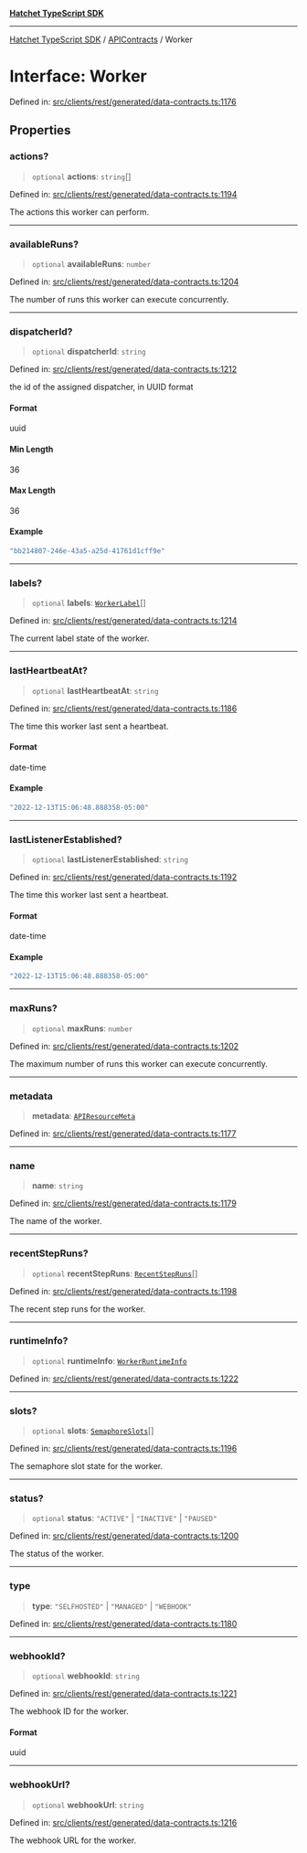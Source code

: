 [**Hatchet TypeScript SDK**](../../../../README.md)

***

[Hatchet TypeScript SDK](../../../../README.md) / [APIContracts](../README.md) / Worker

# Interface: Worker

Defined in: [src/clients/rest/generated/data-contracts.ts:1176](https://github.com/hatchet-dev/hatchet/blob/0288a24f2e9f14787135b399bd47182f4d1260d9/sdks/typescript/src/clients/rest/generated/data-contracts.ts#L1176)

## Properties

### actions?

> `optional` **actions**: `string`[]

Defined in: [src/clients/rest/generated/data-contracts.ts:1194](https://github.com/hatchet-dev/hatchet/blob/0288a24f2e9f14787135b399bd47182f4d1260d9/sdks/typescript/src/clients/rest/generated/data-contracts.ts#L1194)

The actions this worker can perform.

***

### availableRuns?

> `optional` **availableRuns**: `number`

Defined in: [src/clients/rest/generated/data-contracts.ts:1204](https://github.com/hatchet-dev/hatchet/blob/0288a24f2e9f14787135b399bd47182f4d1260d9/sdks/typescript/src/clients/rest/generated/data-contracts.ts#L1204)

The number of runs this worker can execute concurrently.

***

### dispatcherId?

> `optional` **dispatcherId**: `string`

Defined in: [src/clients/rest/generated/data-contracts.ts:1212](https://github.com/hatchet-dev/hatchet/blob/0288a24f2e9f14787135b399bd47182f4d1260d9/sdks/typescript/src/clients/rest/generated/data-contracts.ts#L1212)

the id of the assigned dispatcher, in UUID format

#### Format

uuid

#### Min Length

36

#### Max Length

36

#### Example

```ts
"bb214807-246e-43a5-a25d-41761d1cff9e"
```

***

### labels?

> `optional` **labels**: [`WorkerLabel`](WorkerLabel.md)[]

Defined in: [src/clients/rest/generated/data-contracts.ts:1214](https://github.com/hatchet-dev/hatchet/blob/0288a24f2e9f14787135b399bd47182f4d1260d9/sdks/typescript/src/clients/rest/generated/data-contracts.ts#L1214)

The current label state of the worker.

***

### lastHeartbeatAt?

> `optional` **lastHeartbeatAt**: `string`

Defined in: [src/clients/rest/generated/data-contracts.ts:1186](https://github.com/hatchet-dev/hatchet/blob/0288a24f2e9f14787135b399bd47182f4d1260d9/sdks/typescript/src/clients/rest/generated/data-contracts.ts#L1186)

The time this worker last sent a heartbeat.

#### Format

date-time

#### Example

```ts
"2022-12-13T15:06:48.888358-05:00"
```

***

### lastListenerEstablished?

> `optional` **lastListenerEstablished**: `string`

Defined in: [src/clients/rest/generated/data-contracts.ts:1192](https://github.com/hatchet-dev/hatchet/blob/0288a24f2e9f14787135b399bd47182f4d1260d9/sdks/typescript/src/clients/rest/generated/data-contracts.ts#L1192)

The time this worker last sent a heartbeat.

#### Format

date-time

#### Example

```ts
"2022-12-13T15:06:48.888358-05:00"
```

***

### maxRuns?

> `optional` **maxRuns**: `number`

Defined in: [src/clients/rest/generated/data-contracts.ts:1202](https://github.com/hatchet-dev/hatchet/blob/0288a24f2e9f14787135b399bd47182f4d1260d9/sdks/typescript/src/clients/rest/generated/data-contracts.ts#L1202)

The maximum number of runs this worker can execute concurrently.

***

### metadata

> **metadata**: [`APIResourceMeta`](APIResourceMeta.md)

Defined in: [src/clients/rest/generated/data-contracts.ts:1177](https://github.com/hatchet-dev/hatchet/blob/0288a24f2e9f14787135b399bd47182f4d1260d9/sdks/typescript/src/clients/rest/generated/data-contracts.ts#L1177)

***

### name

> **name**: `string`

Defined in: [src/clients/rest/generated/data-contracts.ts:1179](https://github.com/hatchet-dev/hatchet/blob/0288a24f2e9f14787135b399bd47182f4d1260d9/sdks/typescript/src/clients/rest/generated/data-contracts.ts#L1179)

The name of the worker.

***

### recentStepRuns?

> `optional` **recentStepRuns**: [`RecentStepRuns`](RecentStepRuns.md)[]

Defined in: [src/clients/rest/generated/data-contracts.ts:1198](https://github.com/hatchet-dev/hatchet/blob/0288a24f2e9f14787135b399bd47182f4d1260d9/sdks/typescript/src/clients/rest/generated/data-contracts.ts#L1198)

The recent step runs for the worker.

***

### runtimeInfo?

> `optional` **runtimeInfo**: [`WorkerRuntimeInfo`](WorkerRuntimeInfo.md)

Defined in: [src/clients/rest/generated/data-contracts.ts:1222](https://github.com/hatchet-dev/hatchet/blob/0288a24f2e9f14787135b399bd47182f4d1260d9/sdks/typescript/src/clients/rest/generated/data-contracts.ts#L1222)

***

### slots?

> `optional` **slots**: [`SemaphoreSlots`](SemaphoreSlots.md)[]

Defined in: [src/clients/rest/generated/data-contracts.ts:1196](https://github.com/hatchet-dev/hatchet/blob/0288a24f2e9f14787135b399bd47182f4d1260d9/sdks/typescript/src/clients/rest/generated/data-contracts.ts#L1196)

The semaphore slot state for the worker.

***

### status?

> `optional` **status**: `"ACTIVE"` \| `"INACTIVE"` \| `"PAUSED"`

Defined in: [src/clients/rest/generated/data-contracts.ts:1200](https://github.com/hatchet-dev/hatchet/blob/0288a24f2e9f14787135b399bd47182f4d1260d9/sdks/typescript/src/clients/rest/generated/data-contracts.ts#L1200)

The status of the worker.

***

### type

> **type**: `"SELFHOSTED"` \| `"MANAGED"` \| `"WEBHOOK"`

Defined in: [src/clients/rest/generated/data-contracts.ts:1180](https://github.com/hatchet-dev/hatchet/blob/0288a24f2e9f14787135b399bd47182f4d1260d9/sdks/typescript/src/clients/rest/generated/data-contracts.ts#L1180)

***

### webhookId?

> `optional` **webhookId**: `string`

Defined in: [src/clients/rest/generated/data-contracts.ts:1221](https://github.com/hatchet-dev/hatchet/blob/0288a24f2e9f14787135b399bd47182f4d1260d9/sdks/typescript/src/clients/rest/generated/data-contracts.ts#L1221)

The webhook ID for the worker.

#### Format

uuid

***

### webhookUrl?

> `optional` **webhookUrl**: `string`

Defined in: [src/clients/rest/generated/data-contracts.ts:1216](https://github.com/hatchet-dev/hatchet/blob/0288a24f2e9f14787135b399bd47182f4d1260d9/sdks/typescript/src/clients/rest/generated/data-contracts.ts#L1216)

The webhook URL for the worker.
